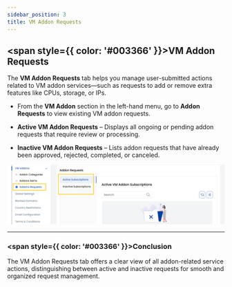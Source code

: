 ```yaml
---
sidebar_position: 3
title: VM Addon Requests
---
```


## <span style={{ color: '#003366' }}>VM Addon Requests</span>

The **VM Addon Requests** tab helps you manage user-submitted actions related to VM addon services—such as requests to add or remove extra features like CPUs, storage, or IPs.

- From the **VM Addon** section in the left-hand menu, go to **Addon Requests** to view existing VM addon requests.

- **Active VM Addon Requests** – Displays all ongoing or pending addon requests that require review or processing.
- **Inactive VM Addon Requests** – Lists addon requests that have already been approved, rejected, completed, or canceled.

![VM Addon Requests](images/addon_req.png)

---

### <span style={{ color: '#003366' }}>Conclusion</span>

The VM Addon Requests tab offers a clear view of all addon-related service actions, distinguishing between active and inactive requests for smooth and organized request management.
